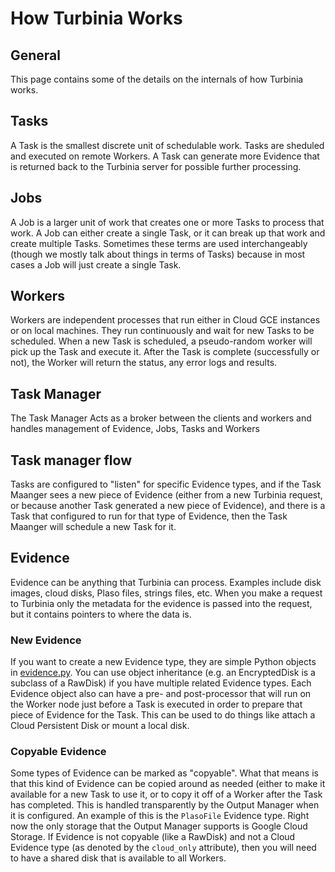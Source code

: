 # How Turbinia Works
## General
This page contains some of the details on the internals of how Turbinia works.

## Tasks
A Task is the smallest discrete unit of schedulable work.  Tasks are sheduled
and executed on remote Workers.  A Task can generate more Evidence that is
returned back to the Turbinia server for possible further processing.

## Jobs
A Job is a larger unit of work that creates one or more Tasks to process that
work.  A Job can either create a single Task, or it can break up that work and
create multiple Tasks.  Sometimes these terms are used interchangeably (though
we mostly talk about things in terms of Tasks) because in most cases a Job will
just create a single Task.

## Workers
Workers are independent processes that run either in Cloud GCE instances or on
local machines.  They run continuously and wait for new Tasks to be scheduled.
When a new Task is scheduled, a pseudo-random worker will pick up the Task and
execute it.  After the Task is complete (successfully or not), the Worker will
return the status, any error logs and results.

## Task Manager
The Task Manager Acts as a broker between the clients and workers
and handles management of Evidence, Jobs, Tasks and Workers

## Task manager flow
Tasks are configured to "listen" for specific Evidence types, and if the Task
Maanger sees a new piece of Evidence (either from a new Turbinia request, or
because another Task generated a new piece of Evidence), and there is a Task
that configured to run for that type of Evidence, then the Task Maanger will
schedule a new Task for it.

## Evidence 
Evidence can be anything that Turbinia can process.  Examples include disk
images, cloud disks, Plaso files, strings files, etc.  When you make a request
to Turbinia only the metadata for the evidence is passed into the request, but
it contains pointers to where the data is.

### New Evidence
If you want to create a new Evidence type, they are simple Python objects in
[evidence.py](https://github.com/google/turbinia/blob/master/turbinia/evidence.py).
You can use object inheritance (e.g. an EncryptedDisk is a subclass of a
RawDisk) if you have multiple related Evidence types.  Each Evidence object also
can have a pre- and post-processor that will run on the Worker node just before
a Task is executed in order to prepare that piece of Evidence for the Task.
This can be used to do things like attach a Cloud Persistent Disk or mount a
local disk.

### Copyable Evidence
Some types of Evidence can be marked as "copyable".  What that means is that
this kind of Evidence can be copied around as needed (either to make it
available for a new Task to use it, or to copy it off of a Worker after the Task
has completed.  This is handled transparently by the Output Manager when it is
configured.  An example of this is the `PlasoFile` Evidence type.  Right now the
only storage that the Output Manager supports is Google Cloud Storage.  If
Evidence is not copyable (like a RawDisk) and not a Cloud Evidence type (as
denoted by the `cloud_only` attribute), then you will need to have a shared disk
that is available to all Workers.
